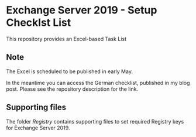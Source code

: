 # Exchange Server 2019 - Setup Checklst List

This repository provides an Excel-based Task List

## Note

The Excel is scheduled to be published in early May.

In the meantime you can access the German checklist, published in my blog post. Please see the repository description for the link.

## Supporting files

The folder _Registry_ contains supporting files to set required Registry keys for Exchange Server 2019.